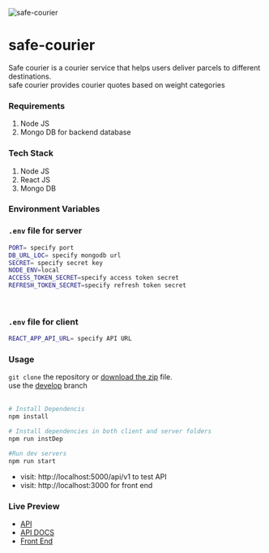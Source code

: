 ![safe-courier](https://socialify.git.ci/kallyas/safe-courier/image?description=1&font=Raleway&logo=https%3A%2F%2Fi.imgur.com%2Fo1KgON7.png&owner=1&theme=Light)
# safe-courier

Safe courier is a courier service that helps users deliver parcels to different destinations. <br>
safe courier provides courier quotes based on weight categories

### Requirements

1. Node JS
2. Mongo DB for backend database

### Tech Stack

1. Node JS
2. React JS
3. Mongo DB

### Environment Variables

### `.env` file for server

```bash
PORT= specify port
DB_URL_LOC= specify mongodb url
SECRET= specify secret key
NODE_ENV=local
ACCESS_TOKEN_SECRET=specify access token secret
REFRESH_TOKEN_SECRET=specify refresh token secret
```

<br>

### `.env` file for client

```bash
REACT_APP_API_URL= specify API URL
```

### Usage

`git clone` the repository or [download the zip](https://github.com/kallyas/safe-courier/archive/refs/heads/develop.zip) file.
<br>
use the [develop](https://github.com/kallyas/safe-courier/) branch<br><br>

```bash
# Install Dependencis
npm install

# Install dependencies in both client and server folders
npm run instDep

#Run dev servers
npm run start
```

- visit: http://localhost:5000/api/v1 to test API<br>
- visit: http://localhost:3000 for front end

### Live Preview

- [API](https://safe-courier-backend-api.herokuapp.com/api/v1/)<br>
- [API DOCS](https://safe-courier-backend-api.herokuapp.com/api/v1/api-docs/)<br>
- [Front End](https://safe-courier-front-end.netlify.app)<br>
